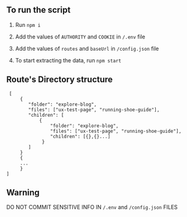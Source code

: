## To run the script

1. Run `npm i`

2. Add the values of `AUTHORITY` and `COOKIE` in `/.env` file

3. Add the values of `routes` and `baseUrl` in `/config.json` file

4. To start extracting the data, run `npm start`

## Route's Directory structure

     [
         {
    	    "folder": "explore-blog",
    	    "files": ["ux-test-page", "running-shoe-guide"],
    	    "children": [
    		    {
    			    "folder": "explore-blog",
    			    "files": ["ux-test-page", "running-shoe-guide"],
    			    "children": [{},{}...]
    			 }
    	    ]
    	 }
    	 {
    	 ...
    	 }
    ]

## Warning

DO NOT COMMIT SENSITIVE INFO IN `/.env` and `/config.json` FILES
